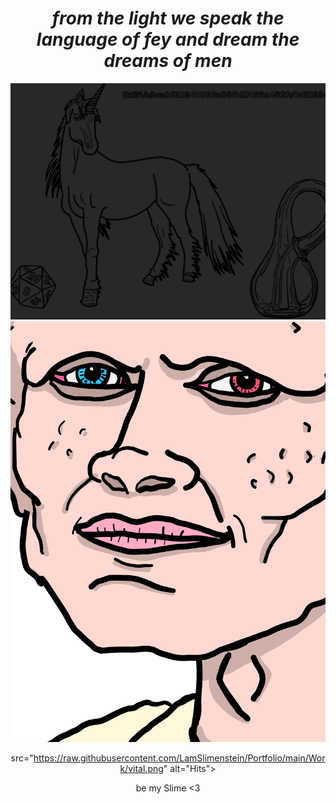 
<div align="center">

# *from the light we speak the language of fey and dream the dreams of men*

  <img src="https://raw.githubusercontent.com/LamSlimenstein/Portfolio/main/Work/steed_wip.png" alt="Hits">

  
  <a href="https://twitter.com/LamSlimenstein" target="_blank">
    <img alt="Twitter: LamSlimenstein" src="https://raw.githubusercontent.com/LamSlimenstein/Portfolio/main/Work/vital.png" />
  </a>
  
  
  
  
  
  
  
  
  
  
  
  
  
  
  
  
  
  
  
  
  
  
  
  
  
  
  
  
  
  
  
  
  
  
  
  
  
  
  
  
  
  
  
  
  
  
  
  
  
  
  
  
  
  
  
  
  
  
  
  
  
  
  
  
  
  
  
  
  
  
  
  
  
  
  
  
  
  
  src="https://raw.githubusercontent.com/LamSlimenstein/Portfolio/main/Work/vital.png" alt="Hits">
  
  
  
  be my Slime <3
  
</div>


